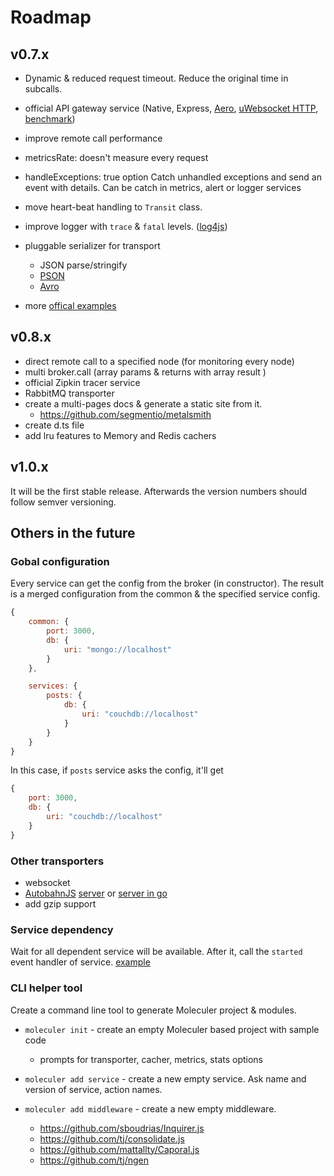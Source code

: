 # Roadmap

## v0.7.x
* Dynamic & reduced request timeout. Reduce the original time in subcalls.
* official API gateway service (Native, Express, [Aero](https://github.com/aerojs/aero), [uWebsocket HTTP](https://github.com/uWebSockets/uWebSockets/blob/master/nodejs/http_sillybenchmark.js), [benchmark](https://github.com/blitzprog/webserver-benchmarks))
* improve remote call performance

* metricsRate: doesn't measure every request
* handleExceptions: true option
	Catch unhandled exceptions and send an event with details. Can be catch in metrics, alert or logger services
* move heart-beat handling to `Transit` class.
* improve logger with `trace` & `fatal` levels. ([log4js](https://github.com/nomiddlename/log4js-node))
* pluggable serializer for transport
	- JSON parse/stringify
	- [PSON](https://github.com/dcodeIO/PSON)
	- [Avro](https://github.com/mtth/avsc)
* more [offical examples](https://github.com/ice-services/moleculer-examples)

## v0.8.x
* direct remote call to a specified node (for monitoring every node)
* multi broker.call (array params & returns with array result )
* official Zipkin tracer service
* RabbitMQ transporter
* create a multi-pages docs & generate a static site from it.
	* https://github.com/segmentio/metalsmith
* create d.ts file
* add lru features to Memory and Redis cachers

## v1.0.x
It will be the first stable release. Afterwards the version numbers should follow semver versioning.

## Others in the future

### Gobal configuration
Every service can get the config from the broker (in constructor).
The result is a merged configuration from the common & the specified service config.
```js
{
	common: {
		port: 3000,
		db: {
			uri: "mongo://localhost"
		}
	},

	services: {
		posts: {
			db: {
				uri: "couchdb://localhost"
			}
		}
	}
}
```
In this case, if `posts` service asks the config, it'll get 
```js
{
	port: 3000,
	db: {
		uri: "couchdb://localhost"
	}
}
```

### Other transporters
- websocket
- [AutobahnJS](http://autobahn.ws/js/) [server](https://github.com/Orange-OpenSource/wamp.rt) or [server in go](https://github.com/jcelliott/turnpike)
- add gzip support

### Service dependency
Wait for all dependent service will be available. After it, call the `started` event handler of service.
[example](http://www.slideshare.net/adriancockcroft/microservices-whats-missing-oreilly-software-architecture-new-york#24)

### CLI helper tool
Create a command line tool to generate Moleculer project & modules.

* `moleculer init` - create an empty Moleculer based project with sample code
	* prompts for transporter, cacher, metrics, stats options
* `moleculer add service` - create a new empty service. Ask name and version of service, action names.

* `moleculer add middleware` - create a new empty middleware.

	- https://github.com/sboudrias/Inquirer.js
	- https://github.com/tj/consolidate.js
	- https://github.com/mattallty/Caporal.js
	- https://github.com/tj/ngen 
